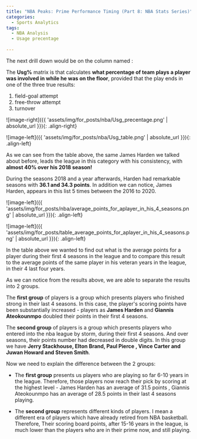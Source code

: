 ```yaml
---
title: "NBA Peaks: Prime Performance Timing (Part 8: NBA Stats Series)"
categories:
  - Sports Analytics
tags:
  - NBA Analysis
  - Usage precentage
  
---
```



The next drill down would be on the column named : 

The **Usg%** matrix is that calculates **what percentage of team plays a player was involved in while he was on the floor**, provided that the play ends in one of the three true results: 
1. field-goal attempt 
2. free-throw attempt
3. turnover



![image-right]({{ 'assets/img/for_posts/nba/Usg_precentage.png' | absolute_url }}){: .align-right}



![image-left]({{ 'assets/img/for_posts/nba/Usg_table.png' | absolute_url }}){: .align-left} 


As we can see from the table above, the same James Harden we talked about before, leads the league in this category with his consistency, with **almost 40% over his 2018 season!**

During the seasons 2018 and a year afterwards, Harden had remarkable seasons with  **36.1 and 34.3 points**. In addition we can notice, James Harden, appears in this list 5 times between the 2016 to 2020.








![image-left]({{ 'assets/img/for_posts/nba/average_points_for_aplayer_in_his_4_seasons.png' | absolute_url }}){: .align-left} 




![image-left]({{ 'assets/img/for_posts/table_average_points_for_aplayer_in_his_4_seasons.png' | absolute_url }}){: .align-left}

In the table above we wanted to find out what is the average points for a player during their first 4 seasons in the league and to compare this result to the average points of the same player in his veteran years in the league,  in their 4 last four years.
 
As we can notice from the results above, we are able to separate the results into 2 groups.

The **first group** of players is a group which presents players who finished strong in their last 4 seasons. In this case,  the player's scoring points have been substantially increased - players as **James Harden** and **Giannis Ateokounmpo** doubled their points in their first 4 seasons.
 
The **second group** of players is a group which presents players who entered into the nba league by storm, during their first 4 seasons. And over seasons, their points number had decreased in double digits. In this group we have **Jerry Stackhouse, Elton Brand, Paul Pierce , Vince Carter and Juwan Howard and Steven Smith**.
 
 
Now we need to explain  the difference between the 2 groups:
* The **first group** presents us players who are playing so far  6-10 years in the league. Therefore, those players now reach their pick by scoring at the highest level  - James Harden has an average of 31.5 points ,   Giannis Ateokounmpo has an average of 28.5 points  in their last 4 seasons playing.
 
* The **second group** represents different kinds of players. I mean a different era of players which have already retired from NBA basketball. Therefore, Their scoring board points, after 15-16 years in the league, is much lower than the players who are in their prime now, and still playing.
